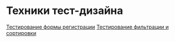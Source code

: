 # Техники тест-дизайна
[Тестирование формы регистрации](https://docs.google.com/spreadsheets/d/1ADKMsEgHS9o-yBOPPNUDAgRMEHsvhT4IgZ6HXiiyqUg/edit#gid=1618612150)
[Тестирование фильтрации и сортировки](https://docs.google.com/spreadsheets/d/1PliwpPt016IwRZNRiWgCpK-eHzkXUsn1dZxGTepJufA/edit#gid=0)
